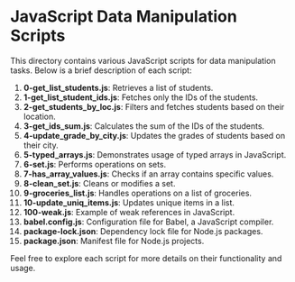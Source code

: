 # JavaScript Data Manipulation Scripts

This directory contains various JavaScript scripts for data manipulation tasks. Below is a brief description of each script:

1. **0-get_list_students.js**: Retrieves a list of students.
2. **1-get_list_student_ids.js**: Fetches only the IDs of the students.
3. **2-get_students_by_loc.js**: Filters and fetches students based on their location.
4. **3-get_ids_sum.js**: Calculates the sum of the IDs of the students.
5. **4-update_grade_by_city.js**: Updates the grades of students based on their city.
6. **5-typed_arrays.js**: Demonstrates usage of typed arrays in JavaScript.
7. **6-set.js**: Performs operations on sets.
8. **7-has_array_values.js**: Checks if an array contains specific values.
9. **8-clean_set.js**: Cleans or modifies a set.
10. **9-groceries_list.js**: Handles operations on a list of groceries.
11. **10-update_uniq_items.js**: Updates unique items in a list.
12. **100-weak.js**: Example of weak references in JavaScript.
13. **babel.config.js**: Configuration file for Babel, a JavaScript compiler.
14. **package-lock.json**: Dependency lock file for Node.js packages.
15. **package.json**: Manifest file for Node.js projects.

Feel free to explore each script for more details on their functionality and usage.
